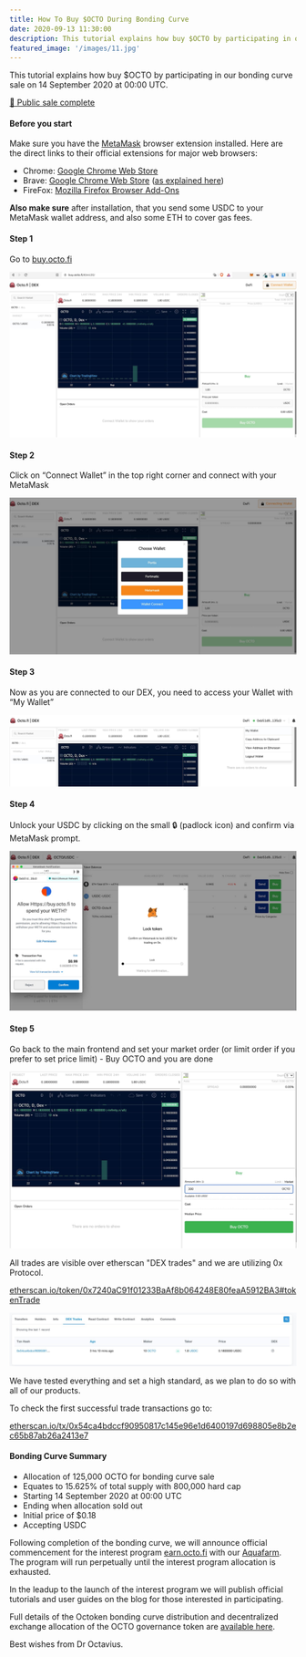 ```yaml
---
title: How To Buy $OCTO During Bonding Curve
date: 2020-09-13 11:30:00
description: This tutorial explains how buy $OCTO by participating in our bonding curve sale on 14 September 2020 at 00:00 UTC.
featured_image: '/images/11.jpg'
---
```


This tutorial explains how buy $OCTO by participating in our bonding curve sale on 14 September 2020 at 00:00 UTC.

<p class="subtitle"><a href="https://twitter.com/octofinance/status/1305329689804681217?s=20">🎉 Public sale complete</a></p>

#### Before you start 

Make sure you have the [MetaMask](https://metamask.io) browser extension installed. Here are the direct links to their official extensions for major web browsers:

- Chrome: [Google Chrome Web Store](https://chrome.google.com/webstore/detail/metamask/nkbihfbeogaeaoehlefnkodbefgpgknn)
- Brave: [Google Chrome Web Store](https://chrome.google.com/webstore/detail/metamask/nkbihfbeogaeaoehlefnkodbefgpgknn) ([as explained here](https://brave.com/learn/what-are-web-browser-extensions/))
- FireFox: [Mozilla Firefox Browser Add-Ons](https://addons.mozilla.org/en-US/firefox/addon/ether-metamask/)

**Also make sure** after installation, that you send some USDC to your MetaMask wallet address, and also some ETH to cover gas fees.

#### Step 1 

Go to [buy.octo.fi](https://buy.octo.fi)

![](/images/7-1.jpg)

#### Step 2
 
Click on “Connect Wallet” in the top right corner and connect with your MetaMask

![](/images/7-2.jpg)

#### Step 3

Now as you are connected to our DEX, you need to access your Wallet with “My Wallet”

![](/images/7-3.jpg)

#### Step 4

Unlock your USDC by clicking on the small 🔒 (padlock icon) and confirm via MetaMask prompt.

![](/images/7-4.jpg)

#### Step 5 

Go back to the main frontend and set your market order (or limit order if you prefer to set price limit) - Buy OCTO and you are done 

![](/images/7-5.jpg)

All trades are visible over etherscan "DEX trades" and we are utilizing 0x Protocol.

[etherscan.io/token/0x7240aC91f01233BaAf8b064248E80feaA5912BA3#tokenTrade](https://etherscan.io/token/0x7240aC91f01233BaAf8b064248E80feaA5912BA3#tokenTrade)

![](/images/7-6.jpg)

We have tested everything and set a high standard, as we plan to do so with all of our products. 

To check the first successful trade transactions go to: 

[etherscan.io/tx/0x54ca4bdccf90950817c145e96e1d6400197d698805e8b2ec65b87ab26a2413e7](https://etherscan.io/tx/0x54ca4bdccf90950817c145e96e1d6400197d698805e8b2ec65b87ab26a2413e7)

#### Bonding Curve Summary

- Allocation of 125,000 OCTO for bonding curve sale
- Equates to 15.625% of total supply with 800,000 hard cap
- Starting 14 September 2020 at 00:00 UTC
- Ending when allocation sold out
- Initial price of $0.18
- Accepting USDC

Following completion of the bonding curve, we will announce official commencement for the interest program [earn.octo.fi](https://earn.octo.fi) with our [Aquafarm](/project/aquafarm). The program will run perpetually until the interest program allocation is exhausted. 

In the leadup to the launch of the interest program we will publish official tutorials and user guides on the blog for those interested in participating. 

Full details of the Octoken bonding curve distribution and decentralized exchange allocation of the OCTO governance token are [available here](/project/token).

Best wishes from Dr Octavius.


